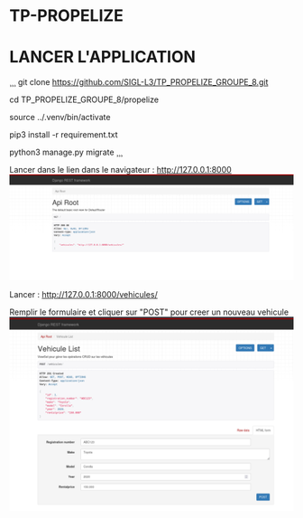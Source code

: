 # TP-PROPELIZE



# LANCER L'APPLICATION
¸¸¸
git clone https://github.com/SIGL-L3/TP_PROPELIZE_GROUPE_8.git

cd TP_PROPELIZE_GROUPE_8/propelize

source ../.venv/bin/activate

pip3 install -r requirement.txt

python3 manage.py migrate
¸¸¸

Lancer dans le lien dans le navigateur : http://127.0.0.1:8000
![alt text](image.png)

Lancer : http://127.0.0.1:8000/vehicules/

Remplir le formulaire et cliquer sur "POST" pour creer un nouveau vehicule
![alt text](image-2.png)

